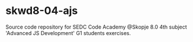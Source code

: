 # skwd8-04-ajs
Source code repository for SEDC Code Academy @Skopje 8.0 4th subject 'Advanced JS Development' G1 students exercises.
